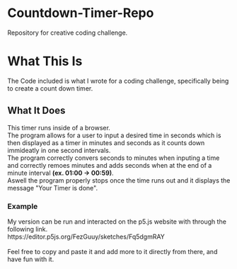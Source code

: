 # Countdown-Timer-Repo
Repository for creative coding challenge. 
<h1>What This Is</h1>
<p>The Code included is what I wrote for a coding challenge, specifically being to create a count down timer.</p>
<h2>What It Does</h2>
<p>This timer runs inside of a browser.<br>The program allows for a user to input a desired time in seconds which is then displayed
as a timer in minutes and seconds as it counts down immideatly in one second intervals.<br>The program correctly convers seconds to minutes
when inputing a time and correctly remoes minutes and adds seconds when at the end of a minute interval 
<strong>(ex. 01:00 -> 00:59)</strong>.<br>Aswell the program properly stops once the time runs out and it displays the message 
"Your Timer is done".</p>
<h3>Example</h3>
<p>My version can be run and interacted on the p5.js website with through the following link.<br>https://editor.p5js.org/FezGuuy/sketches/Fq5dgmRAY</br><br>Feel free to copy and paste it and add more to it directly from there, and have fun with it.</p>
